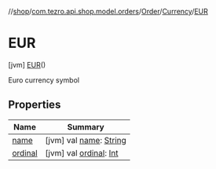 //[shop](../../../../../index.md)/[com.tezro.api.shop.model.orders](../../../index.md)/[Order](../../index.md)/[Currency](../index.md)/[EUR](index.md)



# EUR  
 [jvm] [EUR](index.md)()  


Euro currency symbol

   


## Properties  
  
|  Name |  Summary | 
|---|---|
| <a name="com.tezro.api.shop.model.orders/Order.Currency.EUR/name/#/PointingToDeclaration/"></a>[name](name.md)| <a name="com.tezro.api.shop.model.orders/Order.Currency.EUR/name/#/PointingToDeclaration/"></a> [jvm] val [name](name.md): [String](https://kotlinlang.org/api/latest/jvm/stdlib/kotlin/-string/index.html)   <br>|
| <a name="com.tezro.api.shop.model.orders/Order.Currency.EUR/ordinal/#/PointingToDeclaration/"></a>[ordinal](ordinal.md)| <a name="com.tezro.api.shop.model.orders/Order.Currency.EUR/ordinal/#/PointingToDeclaration/"></a> [jvm] val [ordinal](ordinal.md): [Int](https://kotlinlang.org/api/latest/jvm/stdlib/kotlin/-int/index.html)   <br>|

